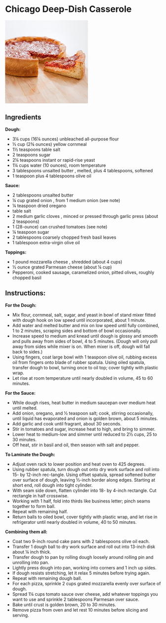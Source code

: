 # Chicago Deep-Dish Casserole

![](../images/chicago_deep_dish_casserole.png)


## Ingredients

**Dough:**

* 3¼ cups (16¼  ounces) unbleached all-purpose flour
* ½ cup (2¾ ounces) yellow cornmeal
* 1½  teaspoons table salt
* 2 teaspoons sugar
* 2¼ teaspoons instant or rapid-rise yeast
* 1¼ cups water (10 ounces), room temperature
* 3 tablespoons unsalted butter , melted, plus 4 tablespoons, softened
* 1 teaspoon plus 4 tablespoons olive oil

**Sauce:**

* 2 tablespoons unsalted butter
* ¼ cup grated onion , from 1 medium onion (see note)
* ¼ teaspoon dried oregano
* table salt
* 2 medium garlic cloves , minced or pressed through garlic press (about 2 teaspoons)
* 1 (28-ounce) can crushed tomatoes (see note)
* ¼ teaspoon sugar
* 2 tablespoons coarsely chopped fresh basil leaves
* 1 tablespoon extra-virgin olive oil

**Toppings:**

- 1 pound mozzarella cheese , shredded (about 4 cups)  
- ½ ounce grated Parmesan cheese (about ¼ cup)  
- Pepperoni, cooked sausage, caramelized onion, pitted olives, roughly chopped basil  

## Instructions:

**For the Dough:**   

  * Mix flour, cornmeal, salt, sugar, and yeast in bowl of stand mixer fitted with dough hook on low speed until incorporated, about 1 minute.  
  * Add water and melted butter and mix on low speed until fully combined, 1 to 2 minutes, scraping sides and bottom of bowl occasionally.
  * Increase speed to medium and knead until dough is glossy and smooth and pulls away from sides of bowl, 4 to 5 minutes. (Dough will only pull away from sides while mixer is on. When mixer is off, dough will fall back to sides.)
  * Using fingers, coat large bowl with 1 teaspoon olive oil, rubbing excess oil from fingers onto blade of rubber spatula. Using oiled spatula, transfer dough to bowl, turning once to oil top; cover tightly with plastic wrap.  
  * Let rise at room temperature until nearly doubled in volume, 45 to 60 minutes.

**For the Sauce:**   
  * While dough rises, heat butter in medium saucepan over medium heat until melted.  
  * Add onion, oregano, and ½ teaspoon salt; cook, stirring occasionally, until liquid has evaporated and onion is golden brown, about 5 minutes.  
  * Add garlic and cook until fragrant, about 30 seconds.  
  * Stir in tomatoes and sugar, increase heat to high, and bring to simmer.  
  * Lower heat to medium-low and simmer until reduced to 2½ cups, 25 to 30 minutes.  
  * Off heat, stir in basil and oil, then season with salt and pepper.

**To Laminate the Dough:**

  * Adjust oven rack to lower position and heat oven to 425 degrees.
  * Using rubber spatula, turn dough out onto dry work surface and roll into 15- by 12-inch rec-tangle. Using offset spatula, spread softened butter over surface of dough, leaving ½-inch border along edges. Starting at short end, roll dough into tight cylinder.
  * With seam side down, flatten cylinder into 18- by 4-inch rectangle. Cut rectangle in half crosswise.
  * Working with 1 half, fold into thirds like business letter; pinch seams together to form ball.
  * Repeat with remaining half.
  * Return balls to oiled bowl, cover tightly with plastic wrap, and let rise in refrigerator until nearly doubled in volume, 40 to 50 minutes.

**Combining them all:**

  * Coat two 9-inch round cake pans with 2 tablespoons olive oil each.
  * Transfer 1 dough ball to dry work surface and roll out into 13-inch disk about ¼ inch thick.
  * Transfer dough to pan by rolling dough loosely around rolling pin and unrolling into pan.
  * Lightly press dough into pan, working into corners and 1 inch up sides.
  * If dough resists stretching, let it relax 5 minutes before trying again.
  * Repeat with remaining dough ball.
  * For each pizza, sprinkle 2 cups grated mozzarella evenly over surface of dough.
  * Spread 1¼ cups tomato sauce over cheese, add whatever toppings you want to use and sprinkle 2 tablespoons Parmesan over sauce.
  * Bake until crust is golden brown, 20 to 30 minutes.
  * Remove pizza from oven and let rest 10 minutes before slicing and serving.

[](http://www.youtube.com/watch?v=B2uGmk0kYC4)

